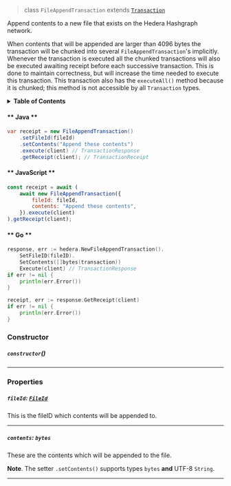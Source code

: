 > class `FileAppendTransaction` extends [`Transaction`](reference/core/Transaction.md)

Append contents to a new file that exists on the Hedera Hashgraph network.

When contents that will be appended are larger than 4096 bytes the transaction
will be chunked into several `FileAppendTransaction`'s implicitly. Whenever the
transaction is executed all the chunked transactions will also be executed awaiting
receipt before each successive transaction. This is done to maintain correctness, but
will increase the time needed to execute this transaction. This transaction also
has the `executeAll()` method because it is chunked; this method is not accessible
by all `Transaction` types.

<details>
<summary><b>Table of Contents</b></summary>

| Item | Java | JavaScript | Go
| - | - | - | - |
| [`fileId`](#fileid-fileid) | ✅ | ✅ | ✅
| [`contents`](#contents-bytes) | ✅ | ✅ | ✅

</details>

<!-- tabs:start -->

#### ** Java **

```java
var receipt = new FileAppendTransaction()
    .setFileId(fileId)
    .setContents("Append these contents")
    .execute(client) // TransactionResponse
    .getReceipt(client); // TransactionReceipt
```

#### ** JavaScript **

```javascript
const receipt = await (
    await new FileAppendTransaction({
        fileId: fileId,
        contents: "Append these contents",
    }).execute(client)
).getReceipt(client);
```

#### ** Go **

```go
response, err := hedera.NewFileAppendTransaction().
    SetFileID(fileID).
    SetContents([]bytes(transaction))
    Execute(client) // TransactionResponse
if err != nil {
    println(err.Error())
}

receipt, err := response.GetReceipt(client)
if err != nil {
    println(err.Error())
}
```

<!-- tabs:end -->

### Constructor

##### `constructor`()

---

### Properties

##### `fileId`: [`FileId`](reference/file/FileId.md)

This is the fileID which contents will be appended to.

---

##### `contents`: `bytes`

These are the contents which will be appended to the file.

**Note**. The setter `.setContents()` supports types `bytes` **and** UTF-8 `String`.

---

